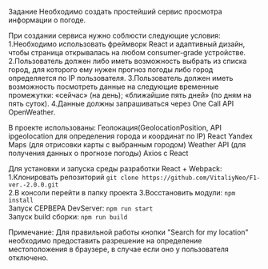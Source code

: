 Задание
Необходимо создать простейший сервис просмотра информации о погоде.

При создании сервиса нужно соблюсти следующие условия:
1.Необходимо использовать фреймворк React и адаптивный дизайн, чтобы страница открывалась на любом consumer-grade устройстве.
2.Пользователь должен либо иметь возможность выбрать из списка город, для которого ему нужен прогноз погоды либо город определяется по IP пользователя.
3.Пользователь должен иметь возможность посмотреть данные на следующие временные промежутки:
«сейчас» (на день);
«ближайшие пять дней» (по дням на пять суток).
4.Данные должны запрашиваться через One Call API OpenWeather.

В проекте использованы:
Геолокация(GeolocationPosition, API ipgeolocation для определения города и координат по IP)
React Yandex Maps (для отрисовки карты с выбранным городом)
Weather API (для получения данных о прогнозе погоды)
Axios с React

Для установки и запуска среды разработки React + Webpack:
1.Клонировать репозиторий `git clone https://github.com/VitaliyNeo/F1-ver.-2.0.0.git`  
2.В консоли перейти в папку проекта
3.Восстановить модули: `npm install`   
Запуск СЕРВЕРА DevServer: `npm run start`  
Запуск build сборки: `npm run build`  

Примечание: Для правильной работы кнопки "Search for my location" необходимо предоставить разрешение на определение местоположения в браузере, в случае если оно у пользователя отключено.
